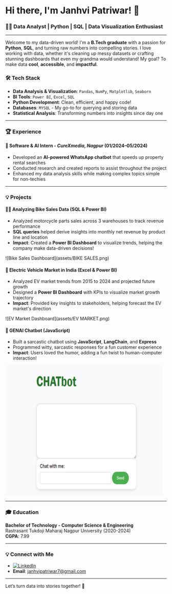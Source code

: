 # Hi there, I'm Janhvi Patriwar! 👋

### 👩‍💻 Data Analyst | Python | SQL | Data Visualization Enthusiast

---

Welcome to my data-driven world! I'm a **B.Tech graduate** with a passion for **Python**, **SQL**, and turning raw numbers into compelling stories. I love working with data, whether it's cleaning up messy datasets or crafting stunning dashboards that even my grandma would understand! My goal? To make data **cool**, **accessible**, and **impactful**.

### 🛠️ **Tech Stack**
- **Data Analysis & Visualization**: `Pandas`, `NumPy`, `Matplotlib`, `Seaborn`
- **BI Tools**: `Power BI`, `Excel`, `SQL`
- **Python Development**: Clean, efficient, and happy code!
- **Databases**: `MYSQL` - My go-to for querying and storing data
- **Statistical Analysis**: Transforming numbers into insights since day one

---

### 🏆 **Experience**

#### 💼 Software & AI Intern - *CureXmedia, Nagpur* (01/2024–05/2024)
- Developed an **AI-powered WhatsApp chatbot** that speeds up property rental searches
- Conducted research and created reports to assist throughout the project
- Enhanced my data analysis skills while making complex topics simple for non-techies

---

### 💡 **Projects**

#### 🚴‍♂️ **Analyzing Bike Sales Data** (SQL & Power BI)
- Analyzed motorcycle parts sales across 3 warehouses to track revenue performance
- **SQL queries** helped derive insights into monthly net revenue by product line and location
- **Impact**: Created a **Power BI Dashboard** to visualize trends, helping the company make data-driven decisions!

![Bike Sales Dashboard](assets/BIKE SALES.png) 

#### 🔋 **Electric Vehicle Market in India** (Excel & Power BI)
- Analyzed EV market trends from 2015 to 2024 and projected future growth
- Designed a **Power BI Dashboard** with KPIs to visualize market growth trajectory
- **Impact**: Provided key insights to stakeholders, helping forecast the EV market's direction

![EV Market Dashboard](assets/EV MARKET.png)

#### 🤖 **GENAI Chatbot** (JavaScript)
- Built a sarcastic chatbot using **JavaScript**, **LangChain**, and **Express**
- Programmed witty, sarcastic responses for a fun customer experience
- **Impact**: Users loved the humor, adding a fun twist to human-computer interaction!

![Chatbot UI](assets/CHATBOT.png)

---

### 🎓 **Education**
**Bachelor of Technology - Computer Science & Engineering**  
Rastrasant Tukdoji Maharaj Nagpur University (2020-2024)  
**CGPA**: 7.99

---

### 💡 **Connect with Me**
- [![LinkedIn](https://img.shields.io/badge/LinkedIn-Janhvi%20Patriwar-blue)]([https://www.linkedin.com](https://www.linkedin.com/in/janhvi-patriwar/)) 
- **Email**: [janhvipatriwar7@gmail.com](mailto:janhvipatriwar7@gmail.com)

---

Let’s turn data into stories together! 🚀
